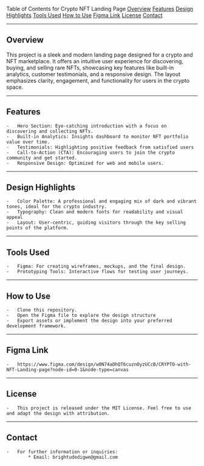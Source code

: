 Table of Contents for Crypto NFT Landing Page
[Overview](#overview)
[Features](#features)
[Design Highlights](#design-highlights)
[Tools Used](#tools-used)
[How to Use](#how-to-use)
[Figma Link](#figma-link)
[License](#license)
[Contact](#contact)

---

## Overview

This project is a sleek and modern landing page designed for a crypto and NFT marketplace. It offers an intuitive user experience for discovering, buying, and selling rare NFTs, showcasing key features like built-in analytics, customer testimonials, and a responsive design. The layout emphasizes clarity, engagement, and functionality for users in the crypto space.

---

## Features

    -   Hero Section: Eye-catching introduction with a focus on discovering and collecting NFTs.
    -   Built-in Analytics: Insights dashboard to monitor NFT portfolio value over time.
    -   Testimonials: Highlighting positive feedback from satisfied users
    -   Call-to-Action (CTA): Encouraging users to join the crypto community and get started.
    -   Responsive Design: Optimized for web and mobile users.

---

## Design Highlights

    -   Color Palette: A professional and engaging mix of dark and vibrant tones, ideal for the crypto industry.
    -   Typography: Clean and modern fonts for readability and visual appeal
    -   Layout: User-centric, guiding visitors through the key selling points of the platform.

---

## Tools Used

    -   Figma: For creating wireframes, mockups, and the final design.
    -   Prototyping Tools: Interactive flows for testing user journeys.

---

## How to Use

    -   Clone this repository.
    -   Open the Figma file to explore the design structure
    -   Export assets or implement the design into your preferred development framework.

---
## Figma Link

    -   https://www.figma.com/design/w0N74aDhQT6cuznOyzUCcB/CRYPTO-with-NFT-Landing-page?node-id=0-1&node-type=canvas

---


## License

    -   This project is released under the MIT License. Feel free to use and adapt the design with attribution.

---

## Contact

    -   For further information or inquiries:
            * Email: brightudodigwe@gmail.com
